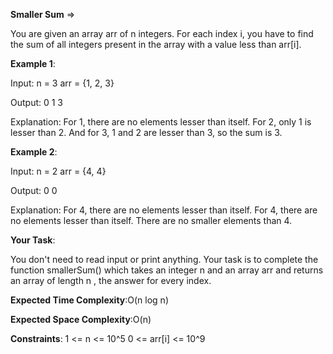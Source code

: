 **Smaller Sum** =>

You are given an array arr of n integers. For each index i, you have to find the sum of all integers present in the array with a value less than arr[i].

**Example 1**:

Input: n = 3 arr = {1, 2, 3} 

Output: 0 1 3 

Explanation: For 1, there are no elements lesser than itself. For 2, only 1 is lesser than 2. And for 3, 1 and 2 are lesser than 3, so the sum is 3. 

**Example 2**:

Input: n = 2 arr = {4, 4} 

Output: 0 0 

Explanation: For 4, there are no elements lesser than itself. For 4, there are no elements lesser than itself. There are no smaller elements than 4. 

**Your Task**: 

You don't need to read input or print anything. Your task is to complete the function smallerSum() which takes an integer n and an array arr and returns an array of length n , the answer for every index.

**Expected Time Complexity**:O(n log n) 

**Expected Space Complexity**:O(n)

**Constraints**: 1 <= n <= 10^5 0 <= arr[i] <= 10^9